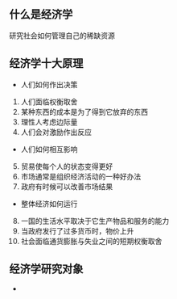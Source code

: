 ## 什么是经济学
研究社会如何管理自己的稀缺资源
## 经济学十大原理
* 人们如何作出决策
1. 人们面临权衡取舍
2. 某种东西的成本是为了得到它放弃的东西
3. 理性人考虑边际量
4. 人们会对激励作出反应
* 人们如何相互影响
5. 贸易使每个人的状态变得更好
6. 市场通常是组织经济活动的一种好办法
7. 政府有时候可以改善市场结果
* 整体经济如何运行
8. 一国的生活水平取决于它生产物品和服务的能力
9. 当政府发行了过多货币时，物价上升
10. 社会面临通货膨胀与失业之间的短期权衡取舍
## 经济学研究对象
*
